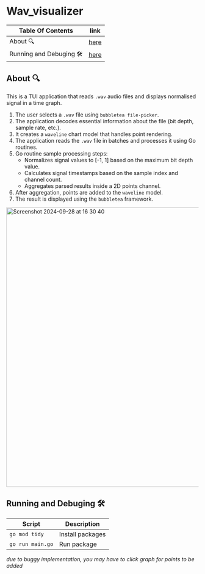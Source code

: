 # Wav_visualizer
| Table Of Contents        | link        |
| -------------------------| ----------- |
| About 🔍                  |  [here](#1) |
| Running and Debuging 🛠️   |  [here](#2) |

## About 🔍 <a name='1'></a>
This is a TUI application that reads `.wav` audio files and displays normalised signal in a time graph.

1. The user selects a `.wav` file using `bubbletea file-picker`.
2. The application decodes essential information about the file (bit depth, sample rate, etc.).
3. It creates a `waveline` chart model that handles point rendering.
4. The application reads the `.wav` file in batches and processes it using Go routines.
5. Go routine sample processing steps:
   - Normalizes signal values to [-1, 1] based on the maximum bit depth value.
   - Calculates signal timestamps based on the sample index and channel count.
   - Aggregates parsed results inside a 2D points channel.
6. After aggregation, points are added to the `waveline` model.
7. The result is displayed using the `bubbletea` framework.

<img width="733" alt="Screenshot 2024-09-28 at 16 30 40" src="https://github.com/user-attachments/assets/cdaad0da-4791-4728-9fc8-3f61eef3c207">


## Running and Debuging 🛠️ <a name="2"></a>
| Script            | Description      |
| ----------------- | ---------------- |
| `go mod tidy`     | Install packages |
| `go run main.go`  | Run package      |
*due to buggy implementation, you may have to click graph for points to be added*

